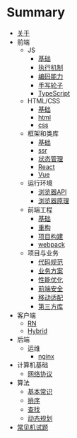 # Summary

* [关于](README.md)
* 前端
    * JS
        * [基础](fe/js/base.md)
        * [执行机制](fe/js/workflow.md)
        * [编码能力](fe/js/code.md)
        * [手写轮子](fe/js/reimplementing.md)
        * [TypeScript](fe/js/typescript.md)
    * HTML/CSS
        * [基础](fe/htmlcss/base.md)
        * [html](fe/htmlcss/html.md)
        * [css](fe/htmlcss/css.md)
    * 框架和类库
        * [基础](fe/framework/base.md)
        * [ssr](fe/framework/ssr.md)
        * [状态管理](fe/framework/dataflow.md)
        * [React](fe/framework/react.md)
        * [Vue](fe/framework/vue.md)
    * 运行环境
        * [浏览器API](fe/env/browser_api.md)
        * [浏览器原理](fe/env/browser.md)
    * 前端工程
        * [基础](fe/engineering/base.md)
        * [重构](fe/engineering/refactoring.md)
        * [项目构建](fe/engineering/build.md)
        * [webpack](fe/engineering/webpack.md)
    * 项目与业务
        * [代码规范](fe/project/codestyle.md)
        * [业务方案](fe/project/solutions.md)
        * [性能优化](fe/project/optimization.md)
        * [前端安全](fe/project/security.md)
        * [移动适配](fe/project/responsive.md)
        * [第三方库](fe/project/libs.md)
* 客户端
    * [RN](client/rn.md)
    * [Hybrid](client/hybrid.md)
* 后端
    * 运维
        * [nginx](server/ops/nginx.md)
* 计算机基础
    * [网络协议](cs/network.md)
* 算法
    * [基本常识](algorithm/base.md)
    * [排序](algorithm/sort.md)
    * [查找](algorithm/searching.md)
    * [动态规划](algorithm/dynamic_programming.md)
* [常见机试题](fe/codetest.md)
